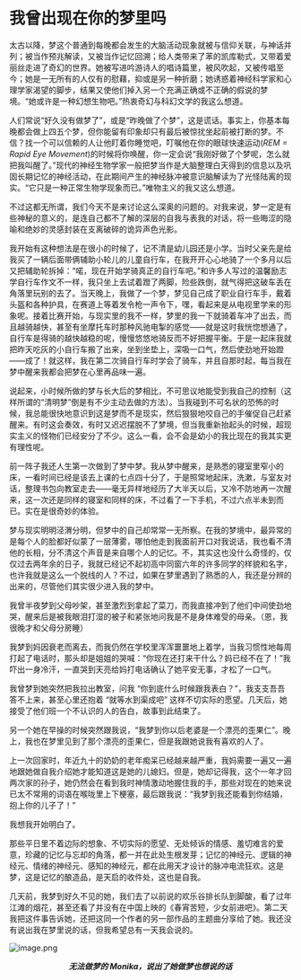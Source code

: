 我曾出现在你的梦里吗
===============

太古以降，梦这个普通到每晚都会发生的大脑活动现象就被与信仰关联，与神话并列；被当作预兆解读，又被当作记忆回溯；给人类带来了苯的凯库勒式，又带着爱丽丝走进了奇幻的世界。她被写进吟游诗人的唱诗篇里，被风吹起，又被传唱至今；她是一无所有的人仅有的慰藉，抑或是另一种折磨；她诱惑着神经科学家和心理学家渴望的脚步，结果又使他们掉入另一个充满正确或不正确的假说的梦境。“她或许是一种幻想生物吧。”热衷奇幻与科幻文学的我这么想道。

人们常说“好久没有做梦了”，或是“昨晚做了个梦”，这是谎话。事实上，你基本每晚都会做上四五个梦，但你能留有印象却只有最后被惊扰坐起前被打断的梦。不信？找一个可以信赖的人让他盯着你睡觉吧，叮嘱他在你的眼球快速运动(_REM = Rapid Eye Movement_)的时候将你唤醒，你一定会说“我刚好做了个梦呢，怎么就把我叫醒了。”现代的神经生物学家一般把梦当作是大脑整理白天得到的信息以及巩固长期记忆的神经活动，在此期间产生的神经脉冲被意识脑解读为了光怪陆离的现实。“它只是一种正常生物学现象而已。”唯物主义的我又这么想道。

不过这都无所谓，我们今天不是来讨论这么深奥的问题的。对我来说，梦一定是有些神秘的意义的，是连自己都不了解的深层的自我与表我的对话，将一些晦涩的隐喻和绝妙的灵感封装在支离破碎的诡异声色光影。

我开始有这种想法是在很小的时候了，记不清是幼儿园还是小学。当时父亲先是给我买了一辆后面带俩辅助小轮儿的儿童自行车，在我开开心心地骑了一个多月以后又把辅助轮拆掉：“喏，现在开始学骑真正的自行车吧。”和许多人写过的温馨励志学自行车作文不一样，我只坐上去试着蹬了两脚，险些跌倒，就气得把这破车丢在角落里玩别的去了。当天晚上，我做了一个梦，梦见自己成了职业自行车手，戴着头盔和各种护具，在赛道上等着发令枪一声令下，嘿，看起来是从电视里学来的形象呢。接着比赛开始，与现实里的我不一样，梦里的我一下就骑着车冲了出去，而且越骑越快，甚至有坐摩托车时那种风驰电掣的感觉——就是这时我恍惚想通了，自行车是得骑的越快越稳的呢，慢慢悠悠地骑反而不好把握平衡。于是一起床我就把昨天吃灰的小自行车搬了出来，坐到坐垫上，深吸一口气，然后使劲地开始蹬——成了！就这样，我在第二次骑自行车时学会了骑车，并且自那时起，每当我在梦中醒来我都会把梦在心里再品味一遍。

说起来，小时候所做的梦与长大后的梦相比，不可思议地能受到我自己的控制（这样所谓的“清明梦”倒是有不少主动去做的方法）。当我碰到不可名状的恐怖的时候，我总能很快地意识到这是梦而不是现实，然后狠狠地咬自己的手催促自己赶紧醒来。有时这会奏效，有时又迟迟摆脱不了梦境，但当我重新抬起头的时候，超现实主义的怪物们已经安分了不少。这么一看，会不会是幼小的我比现在的我其实更有理性呢。

前一阵子我还人生第一次做到了梦中梦。我从梦中醒来，是熟悉的寝室里窄小的床，一看时间已经是该去上课的七点四十分了，于是照常地起床，洗漱，与室友对话，整理书包向教室走去——毫无异样地经历了大半天以后，又冷不防地再一次醒来，这一次还是同样的寝室和同样的床，不过看了一下手机，不过六点半未到而已。实在是很奇妙的体验。

梦与现实明明泾渭分明，但梦中的自己却常常一无所察。在我的梦境中，最异常的是每个人的脸都好似蒙了一层薄雾，哪怕他走到我面前开口对我说话，我也看不清他的长相，分不清这个声音是来自哪个人的记忆。不，其实这也没什么奇怪的，仅仅过去两年余的日子，我就已经记不起初高中同窗六年的许多同学的样貌和名字，也许我就是这么一个脱线的人？不过，如果在梦里遇到了熟悉的人，我还是分辨的出来的，尽管他们其实很少进入我的梦中。

我曾半夜梦到父母吵架，甚至激烈到拿起了菜刀，而我直接冲到了他们中间使劲地哭，醒来后是被我眼泪打湿的被子和紧张地问我是不是身体难受的母亲。（恩，我很晚才和父母分房睡）

我梦到妈因衰老而离去，而我仍然在学校里浑浑噩噩地上着学，当我习惯性地每周打起了电话时，那头却是姐姐的哭喊：“你现在还打来干什么？妈已经不在了！”我吓出一身冷汗，一直哭到天亮给妈打电话确认了她平安无事，才松了一口气。

我曾梦到她突然把我拉出教室，问我 “你到底什么时候跟我表白？”，我支支吾吾答不上来，甚至心里还抱着 “就等水到渠成吧” 这样不切实际的愿望。几天后，她接受了他们班一个不认识的人的告白，故事到此结束了。

另一个她在早操的时候突然跟我说，“我梦到你以后老婆是一个漂亮的歪果仁”。晚上，我也在梦里见到了那个漂亮的歪果仁，但是我跟她说我有喜欢的人了。

上一次回家时，年近九十的奶奶的老年痴呆已经越来越严重，我妈需要一遍又一遍地跟她做自我介绍她才能知道这是她的儿媳妇。但是，她却记得我，这个一年才回两次家的孙子，她仍然会在看到我时神情激动地握住我的手，那些对现在的她来说已太不常用的词语在喉咙里上下梗塞，最后跟我说：“我梦到我还能看到你结婚，抱上你的儿子了！”

我想我开始明白了。

那些平日里不着边际的想象、不切实际的愿望、无处倾诉的情感、羞切难言的爱意，珍藏的记忆与忘却的角落，都一并在此处生根发芽；记忆的神经元、逻辑的神经元、情绪的神经元、感知的神经元，都在此用天才设计的脉冲电流狂欢。这是梦，这是记忆的酿造品，是天启的收件处，这也是自我。

几天前，我梦到好久不见的她，我们去了以前说的欢乐谷排长队到脚酸，看了过年江滩的烟花，甚至还看了并没有在中国上映的《春宵苦短，少女前进吧》。第二天我把这件事告诉她，还把这同一个作者的另一部作品的主题曲分享给了她。我还没有说出我在梦里说的话，但我希望总有一天我会说的。

![image.png](https://i.yusa.me/RQfg8veLW23K.png)
___<center>无法做梦的 Monika，说出了她做梦也想说的话</center>___